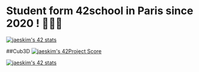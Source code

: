 # Student form 42school in Paris since 2020 ! 🏄🏻‍♀️

[![jaeskim's 42 stats](https://badge42.herokuapp.com/api/stats/jurichar?privacyName=true&privacyEmail=true)](https://github.com/jurichar)

##Cub3D [![jaeskim's 42Project Score](https://badge42.herokuapp.com/api/project/jurichar/cub3d)](https://github.com/JaeSeoKim/badge42)

[![jaeskim's 42 stats](https://badge42.herokuapp.com/api/stats/jurichar?privacyName=true&privacyEmail=true&cursus=C%20Piscine)](https://github.com/JaeSeoKim/badge42)
